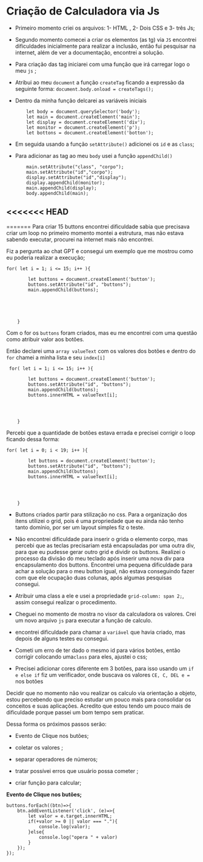 # Criação de Calculadora via Js

- Primeiro momento criei os arquivos: 1- HTML , 2- Dois CSS e 3- três Js;

- Segundo momento comecei a criar os elementos (as tg) via `JS` encontrei dificuldades inicialmente para realizar a inclusão, então fui pesquisar na internet, além de ver a documentação, encontrei a solução. 

- Para criação das tag iniciarei com uma função que irá carregar logo o meu `js` ; 

- Atribui ao meu `document`  a função `createTag` ficando a expressão da seguinte forma: `document.body.onload = createTags();` 

- Dentro da minha função delcarei as variáveis iniciais 
  
  ```variaveis
      let body = document.querySelector('body');
      let main = document.createElement('main');
      let display = document.createElement('div');
      let monitor = document.createElement('p');
      let bottons = document.createElement('botton');
  ```

- Em seguida usando a função `setAttribute()` adicionei os `id` e as `class`; 

- Para adicionar as tag  ao meu `body` usei a função `appendChild()`
  
  ```appendChid
      main.setAttribute("class", "corpo");
      main.setAttribute("id","corpo");
      display.setAttribute("id","display");
      display.appendChild(monitor);
      main.appendChild(display);
      body.appendChild(main);
  ```

<<<<<<< HEAD
-

=======
Para criar 15 buttons encontrei dificuldade sabia que precisava criar um loop no primeiro momento montei a estrutura, mas não estava sabendo executar, procurei na internet mais não encontrei. 

Fiz a pergunta ao chat GPT e consegui um exemplo que me mostrou como eu poderia realizar a execução;

```loop
for( let i = 1; i <= 15; i++ ){

        let buttons = document.createElement('button');
        buttons.setAttribute("id", "buttons");
        main.appendChild(buttons);





    }
```

Com o for os `buttons` foram criados, mas eu me encontrei com uma questão como atribuir valor aos botões. 

Então declarei uma `array valueText` com os valores dos botões e dentro do `for` chamei a minha lista e seu `index[i]` 

```código
 for( let i = 1; i <= 15; i++ ){

        let buttons = document.createElement('button');
        buttons.setAttribute("id", "buttons");
        main.appendChild(buttons);
        buttons.innerHTML = valueText[i];




    }
```

Percebi que a quantidade de botões estava errada e precisei corrigir o loop ficando dessa forma: 

```loop
for( let i = 0; i < 19; i++ ){

        let buttons = document.createElement('button');
        buttons.setAttribute("id", "buttons");
        main.appendChild(buttons);
        buttons.innerHTML = valueText[i];




    }
```

- Buttons criados partir para stilização no css. Para a organização dos itens utilizei o grid, pois é uma propriedade que eu ainda não tenho tanto domínio, por ser um layout simples fiz o teste. 

- Não encontrei dificuldade para inserir o grida o elemento corpo, mas percebi que as teclas precisariam está encapsuladas por uma outra div, para que eu pudesse gerar outro grid e dividir os buttons.  Realizei o processo da divisão do meu teclado após inserir uma nova div para encapsulamento dos buttons. Encontrei uma pequena dificuldade para achar a solução para o meu button igual, não estava conseguindo fazer com que ele ocupação duas colunas, após algumas pesquisas consegui. 

- Atribuir uma class a ele e usei a propriedade `grid-column: span 2;`, assim consegui realizar o procedimento.

- Cheguei no momento de mostra no visor da calculadora os valores. Crei um novo arquivo `js` para executar a função de calculo. 

- encontrei dificuldade para chamar  a `variável` que havia criado, mas depois de alguns testes eu consegui. 

- Cometi um erro de ter dado o mesmo id para vários botões, então corrigir colocando uma`class` para eles, ajustei o css; 

- Precisei adicionar cores diferente em 3 botões, para isso usando um `if e else if` fiz um verificador, onde buscava os valores ` CE, C, DEL e = ` nos botões 

Decidir que no momento não vou realizar os calculo via orientação a objeto, estou percebendo que preciso estudar um pouco mais para consolidar os conceitos e suas aplicações. Acredito que estou tendo um pouco mais de dificuldade porque passei um bom tempo sem praticar. 

Dessa forma os próximos passos serão:  

- Evento de Clique nos butões;

- coletar os valores ;

- separar operadores de números;

- tratar possívei erros que usuário possa cometer ;

- criar função para calcular;



**Evento de Clique nos butões;**



```Clique nos butões da claculadora e identificação de números e operadores
buttons.forEach((btn)=>{
    btn.addEventListener('click', (e)=>{
        let valor = e.target.innerHTML;
        if(+valor >= 0 || valor === "."){
            console.log(valor);
        }else{
            console.log("opera " + valor)
        }
    });
});

```